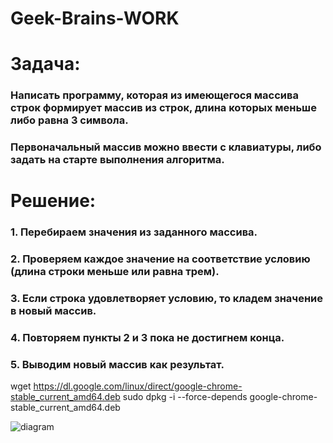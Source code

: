 # Geek-Brains-WORK
# Задача:
### Написать программу, которая из имеющегося массива строк формирует массив из строк, длина которых меньше либо равна 3 символа.
### Первоначальный массив можно ввести с клавиатуры, либо задать на старте выполнения алгоритма.

# Решение:
### 1. Перебираем значения из заданного массива.
### 2. Проверяем каждое значение на соответствие условию (длина строки меньше или равна трем).
### 3. Если строка удовлетворяет условию, то кладем значение в новый массив.
### 4. Повторяем пункты 2 и 3 пока не достигнем конца.
### 5. Выводим новый массив как результат.
wget
https://dl.google.com/linux/direct/google-chrome-stable_current_amd64.deb
sudo dpkg -i --force-depends google-chrome-stable_current_amd64.deb

![diagram](https://user-images.githubusercontent.com/115419903/205444291-2f2a2f57-932f-4c09-a405-cf1ef020533b.png)
